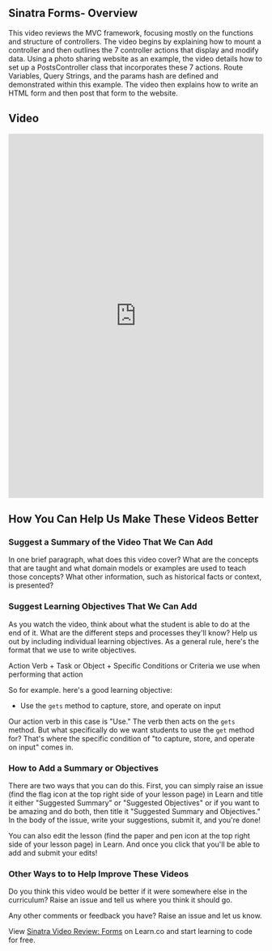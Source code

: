## Sinatra Forms- Overview
This video reviews the MVC framework, focusing mostly on the functions and structure of controllers. The video begins by explaining how to mount a controller and then outlines the 7 controller actions that display and modify data. Using a photo sharing website as an example, the video details how to set up a PostsController class that incorporates these 7 actions. Route Variables, Query Strings, and the params hash are defined and demonstrated within this example. The video then explains how to write an HTML form and then post that form to the website.

## Video
<iframe width="100%" height="720" src="https://www.youtube.com/embed/0TyCN_oJU3Y?rel=0&amp;showinfo=0" frameborder="0" allowfullscreen></iframe>

## How You Can Help Us Make These Videos Better

### Suggest a Summary of the Video That We Can Add

In one brief paragraph, what does this video cover? What are the concepts that are taught and what domain models or examples are used to teach those concepts? What other information, such as historical facts or context, is presented? 

### Suggest Learning Objectives That We Can Add

As you watch the video, think about what the student is able to do at the end of it. What are the different steps and processes they'll know? Help us out by including individual learning objectives. As a general rule, here's the format that we use to write objectives.

Action Verb + Task or Object + Specific Conditions or Criteria we use when performing that action

So for example. here's a good learning objective: 

- Use the `gets` method to capture, store, and operate on input

Our action verb in this case is "Use." The verb then acts on the `gets` method. But what specifically do we want students to use the `get` method for? That's where the specific condition of "to capture, store, and operate on input" comes in. 


### How to Add a Summary or Objectives

There are two ways that you can do this. First, you can simply raise an issue (find the flag icon at the top right side of your lesson page) in Learn and title it either "Suggested Summary" or "Suggested Objectives" or if you want to be amazing and do both, then title it "Suggested Summary and Objectives."  In the body of the issue, write your suggestions, submit it, and you're done!

You can also edit the lesson (find the paper and pen icon at the top right side of your lesson page) in Learn. And once you click that you'll be able to add and submit your edits!

### Other Ways to to Help Improve These Videos

Do you think this video would be better if it were somewhere else in the curriculum? Raise an issue and tell us where you think it should go. 

Any other comments or feedback you have? Raise an issue and let us know. 


<p class='util--hide'>View <a href='https://learn.co/lessons/sinatra-video-review-forms'>Sinatra Video Review: Forms</a> on Learn.co and start learning to code for free.</p>
